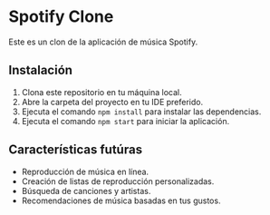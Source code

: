 # Spotify Clone

Este es un clon de la aplicación de música Spotify.

## Instalación

1. Clona este repositorio en tu máquina local.
2. Abre la carpeta del proyecto en tu IDE preferido.
3. Ejecuta el comando `npm install` para instalar las dependencias.
4. Ejecuta el comando `npm start` para iniciar la aplicación.

## Características futúras

- Reproducción de música en línea.
- Creación de listas de reproducción personalizadas.
- Búsqueda de canciones y artistas.
- Recomendaciones de música basadas en tus gustos.
